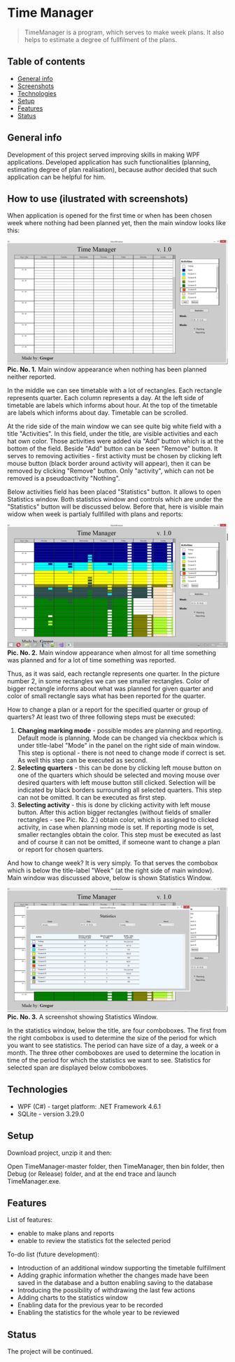 # Time Manager
> TimeManager is a program, which serves to make week plans. It also helps to estimate a degree of fullfilment of the plans. 

## Table of contents
* [General info](#general-info)
* [Screenshots](#screenshots)
* [Technologies](#technologies)
* [Setup](#setup)
* [Features](#features)
* [Status](#status)

## General info
Development of this project served improving skills in making WPF applications. Developed application has such functionalities (planning, estimating degree of plan realisation), because author decided that such application can be helpful for him.

## How to use (ilustrated with screenshots)
When application is opened for the first time or when has been chosen week where nothing had been planned yet, then the main window looks like this:

![Empty week](Empty_week.png)
**Pic. No. 1.**  Main window appearance when nothing has been planned neither reported.

In the middle we can see timetable with a lot of rectangles. Each rectangle represents quarter. Each column represents a day. At the left side of timetable are labels which informs about hour. At the top of the timetable are labels which informs about day. Timetable can be scrolled. 

At the ride side of the main window we can see quite big white field with a title "Activities". In this field, under the title, are visible activities and each hat own color. Those activities were added via "Add" button which is at the bottom of the field. Beside "Add" button can be seen "Remove" button. It serves to removing activities - first activity must be chosen by clicking left mouse button (black border around activity will appear), then it can be removed by clicking "Remove" button. Only "activity", which can not be removed is a pseudoactivity "Nothing". 

Below activities field has been placed "Statistics" button. It allows to open Statistics window. Both statistics window and controls which are under the "Statistics" button will be discussed below. Before that, here is visible main widow when week is partialy fullfilled with plans and reports:

![Fulfilled week](Fulfilled_week.png)
**Pic. No. 2.**  Main window appearance when almost for all time something was planned and for a lot of time something was reported.

Thus, as it was said, each rectangle represents one quarter. In the picture number 2, in some rectangles we can see smaller rectangles. Color of bigger rectangle informs about what was planned for given quarter and color of small rectangle says what has been reported for the quarter.

How to change a plan or a report for the specified quarter or group of quarters? At least two of three following steps must be executed:
1. **Changing marking mode** - possible modes are planning and reporting. Default mode is planning. Mode can be changed via checkbox which is under title-label "Mode" in the panel on the right side of main window. This step is optional - there is not need to change mode if correct is set. As well this step can be executed as second.
2. **Selecting quarters** - this can be done by clicking left mouse button on one of the quarters which should be selected and moving mouse over desired quarters with left mouse button still clicked. Selection will be indicated by black borders surrounding all selected quarters. This step can not be omitted. It can be executed as first step.
3. **Selecting activity** - this is done by clicking activity with left mouse button. After this action bigger rectangles (without fields of smaller rectangles - see Pic. No. 2.) obtain color, which is assigned to clicked activity, in case when planning mode is set. If reporting mode is set, smaller rectangles obtain the color. This step must be executed as last and of course it can not be omitted, if someone want to change a plan or report for chosen quarters.
    
And how to change week? It is very simply. To that serves the combobox which is below the title-label "Week" (at the right side of main window). Main window was discussed above, below is shown Statistics Window.

![Statistics Window](StatisticsWindow.png)
**Pic. No. 3.**  A screenshot showing Statistics Window.

In the statistics window, below the title, are four comboboxes. The first from the right combobox is used to determine the size of the period for which you want to see statistics. The period can have size of a day, a week or a month. The three other comboboxes are used to determine the location in time of the period for which the statistics we want to see. Statistics for selected span are displayed below comboboxes.



## Technologies
* WPF (C#) - target platform: .NET Framework 4.6.1
* SQLite - version 3.29.0

## Setup
Download project, unzip it and then:

Open TimeManager-master folder, then TimeManager, then bin folder, then Debug (or Release) folder, and at the end trace and launch TimeManager.exe.



## Features
List of features:
* enable to make plans and reports
* enable to review the statistics fot the selected period

To-do list (future development):
* Introduction of an additional window supporting the timetable fulfillment
* Adding graphic information whether the changes made have been saved in the database and a button enabling saving to the database
* Introducing the possibility of withdrawing the last few actions
* Adding charts to the statistics window
* Enabling data for the previous year to be recorded
* Enabling the statistics for the whole year to be reviewed

## Status
The project will be continued.

